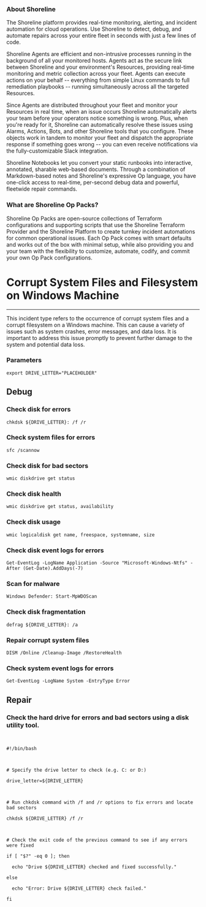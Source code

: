 
### About Shoreline
The Shoreline platform provides real-time monitoring, alerting, and incident automation for cloud operations. Use Shoreline to detect, debug, and automate repairs across your entire fleet in seconds with just a few lines of code.

Shoreline Agents are efficient and non-intrusive processes running in the background of all your monitored hosts. Agents act as the secure link between Shoreline and your environment's Resources, providing real-time monitoring and metric collection across your fleet. Agents can execute actions on your behalf -- everything from simple Linux commands to full remediation playbooks -- running simultaneously across all the targeted Resources.

Since Agents are distributed throughout your fleet and monitor your Resources in real time, when an issue occurs Shoreline automatically alerts your team before your operators notice something is wrong. Plus, when you're ready for it, Shoreline can automatically resolve these issues using Alarms, Actions, Bots, and other Shoreline tools that you configure. These objects work in tandem to monitor your fleet and dispatch the appropriate response if something goes wrong -- you can even receive notifications via the fully-customizable Slack integration.

Shoreline Notebooks let you convert your static runbooks into interactive, annotated, sharable web-based documents. Through a combination of Markdown-based notes and Shoreline's expressive Op language, you have one-click access to real-time, per-second debug data and powerful, fleetwide repair commands.

### What are Shoreline Op Packs?
Shoreline Op Packs are open-source collections of Terraform configurations and supporting scripts that use the Shoreline Terraform Provider and the Shoreline Platform to create turnkey incident automations for common operational issues. Each Op Pack comes with smart defaults and works out of the box with minimal setup, while also providing you and your team with the flexibility to customize, automate, codify, and commit your own Op Pack configurations.

# Corrupt System Files and Filesystem on Windows Machine
---

This incident type refers to the occurrence of corrupt system files and a corrupt filesystem on a Windows machine. This can cause a variety of issues such as system crashes, error messages, and data loss. It is important to address this issue promptly to prevent further damage to the system and potential data loss.

### Parameters
```shell
export DRIVE_LETTER="PLACEHOLDER"
```

## Debug

### Check disk for errors
```shell
chkdsk ${DRIVE_LETTER}: /f /r
```

### Check system files for errors
```shell
sfc /scannow
```

### Check disk for bad sectors
```shell
wmic diskdrive get status
```

### Check disk health
```shell
wmic diskdrive get status, availability
```

### Check disk usage
```shell
wmic logicaldisk get name, freespace, systemname, size
```

### Check disk event logs for errors
```shell
Get-EventLog -LogName Application -Source "Microsoft-Windows-Ntfs" -After (Get-Date).AddDays(-7)
```

### Scan for malware
```shell
Windows Defender: Start-MpWDOScan
```

### Check disk fragmentation
```shell
defrag ${DRIVE_LETTER}: /a
```

### Repair corrupt system files
```shell
DISM /Online /Cleanup-Image /RestoreHealth
```

### Check system event logs for errors
```shell
Get-EventLog -LogName System -EntryType Error
```

## Repair

### Check the hard drive for errors and bad sectors using a disk utility tool.
```shell


#!/bin/bash



# Specify the drive letter to check (e.g. C: or D:)

drive_letter=${DRIVE_LETTER}



# Run chkdsk command with /f and /r options to fix errors and locate bad sectors

chkdsk ${DRIVE_LETTER} /f /r



# Check the exit code of the previous command to see if any errors were fixed

if [ "$?" -eq 0 ]; then

  echo "Drive ${DRIVE_LETTER} checked and fixed successfully."

else

  echo "Error: Drive ${DRIVE_LETTER} check failed."

fi


```